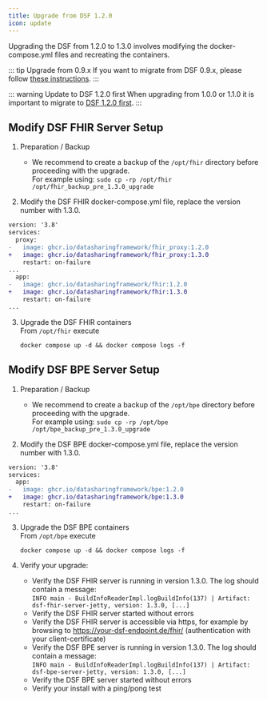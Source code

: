 ```yaml
---
title: Upgrade from DSF 1.2.0
icon: update
---
```


Upgrading the DSF from 1.2.0 to 1.3.0 involves modifying the docker-compose.yml files and recreating the containers.


::: tip Upgrade from 0.9.x
If you want to migrate from DSF 0.9.x, please follow [these instructions](upgrade-from-0).
:::

::: warning Update to DSF 1.2.0 first
When upgrading from 1.0.0 or 1.1.0 it is important to migrate to [DSF 1.2.0 first](/v1.2.0/maintain/upgrade-from-1).
:::


## Modify DSF FHIR Server Setup
1. Preparation / Backup
    * We recommend to create a backup of the `/opt/fhir` directory before proceeding with the upgrade.  
    For example using: `sudo cp -rp /opt/fhir /opt/fhir_backup_pre_1.3.0_upgrade`

2. Modify the DSF FHIR docker-compose.yml file, replace the version number with 1.3.0.
```diff
version: '3.8'
services:
  proxy:
-   image: ghcr.io/datasharingframework/fhir_proxy:1.2.0
+   image: ghcr.io/datasharingframework/fhir_proxy:1.3.0
    restart: on-failure
...
  app:
-   image: ghcr.io/datasharingframework/fhir:1.2.0
+   image: ghcr.io/datasharingframework/fhir:1.3.0
    restart: on-failure
...
```

3. Upgrade the DSF FHIR containers  
    From `/opt/fhir` execute  
    ```
    docker compose up -d && docker compose logs -f
    ```

## Modify DSF BPE Server Setup
1. Preparation / Backup
    * We recommend to create a backup of the `/opt/bpe` directory before proceeding with the upgrade.  
    For example using: `sudo cp -rp /opt/bpe /opt/bpe_backup_pre_1.3.0_upgrade`

2. Modify the DSF BPE docker-compose.yml file, replace the version number with 1.3.0.
```diff
version: '3.8'
services:
  app:
-   image: ghcr.io/datasharingframework/bpe:1.2.0
+   image: ghcr.io/datasharingframework/bpe:1.3.0
    restart: on-failure
...
```

3. Upgrade the DSF BPE containers  
    From `/opt/bpe` execute  
    ```
    docker compose up -d && docker compose logs -f
    ```

4. Verify your upgrade:
    * Verify the DSF FHIR server is running in version 1.3.0. The log should contain a message:  
        `INFO main - BuildInfoReaderImpl.logBuildInfo(137) | Artifact: dsf-fhir-server-jetty, version: 1.3.0, [...]`
    * Verify the DSF FHIR server started without errors
    * Verify the DSF FHIR server is accessible via https, for example by browsing to https://your-dsf-endpoint.de/fhir/ (authentication with your client-certificate)
    * Verify the DSF BPE server is running in version 1.3.0. The log should contain a message:  
        `INFO main - BuildInfoReaderImpl.logBuildInfo(137) | Artifact: dsf-bpe-server-jetty, version: 1.3.0, [...]`
    * Verify the DSF BPE server started without errors
    * Verify your install with a ping/pong test  
